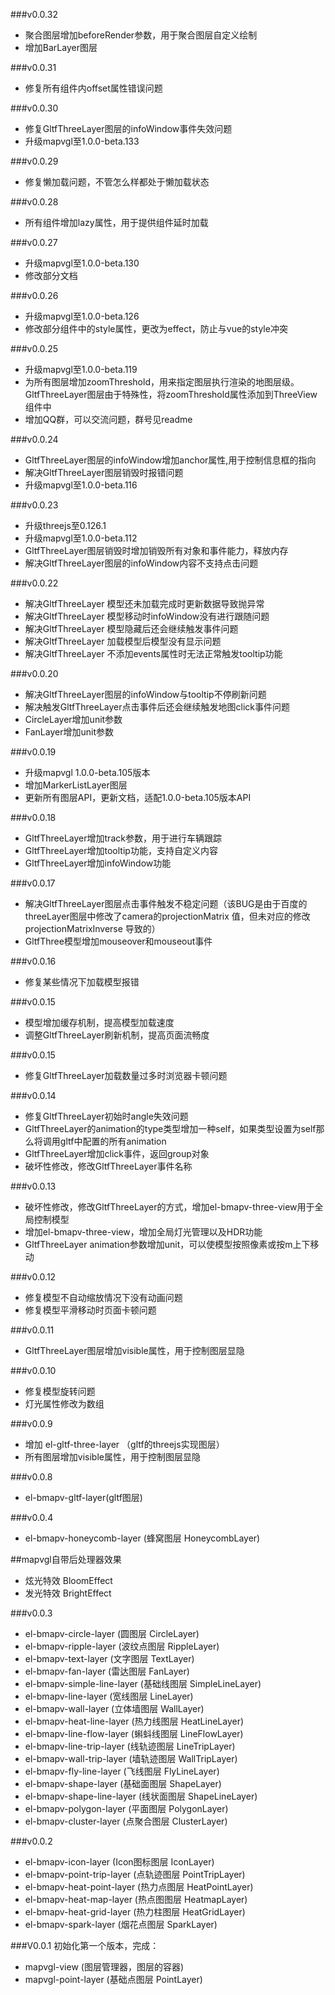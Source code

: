 ###v0.0.32
* 聚合图层增加beforeRender参数，用于聚合图层自定义绘制
* 增加BarLayer图层

###v0.0.31
* 修复所有组件内offset属性错误问题

###v0.0.30
* 修复GltfThreeLayer图层的infoWindow事件失效问题
* 升级mapvgl至1.0.0-beta.133

###v0.0.29
* 修复懒加载问题，不管怎么样都处于懒加载状态

###v0.0.28
* 所有组件增加lazy属性，用于提供组件延时加载

###v0.0.27
* 升级mapvgl至1.0.0-beta.130
* 修改部分文档

###v0.0.26
  * 升级mapvgl至1.0.0-beta.126
  * 修改部分组件中的style属性，更改为effect，防止与vue的style冲突

###v0.0.25
  * 升级mapvgl至1.0.0-beta.119
  * 为所有图层增加zoomThreshold，用来指定图层执行渲染的地图层级。GltfThreeLayer图层由于特殊性，将zoomThreshold属性添加到ThreeView组件中
  * 增加QQ群，可以交流问题，群号见readme

###v0.0.24
  * GltfThreeLayer图层的infoWindow增加anchor属性,用于控制信息框的指向
  *  解决GltfThreeLayer图层销毁时报错问题
  * 升级mapvgl至1.0.0-beta.116

###v0.0.23
  * 升级threejs至0.126.1
  * 升级mapvgl至1.0.0-beta.112
  * GltfThreeLayer图层销毁时增加销毁所有对象和事件能力，释放内存
  * 解决GltfThreeLayer图层的infoWindow内容不支持点击问题

###v0.0.22
  * 解决GltfThreeLayer 模型还未加载完成时更新数据导致抛异常
  * 解决GltfThreeLayer 模型移动时infoWindow没有进行跟随问题
  * 解决GltfThreeLayer 模型隐藏后还会继续触发事件问题
  * 解决GltfThreeLayer 加载模型后模型没有显示问题
  * 解决GltfThreeLayer 不添加events属性时无法正常触发tooltip功能

###v0.0.20
  * 解决GltfThreeLayer图层的infoWindow与tooltip不停刷新问题
  * 解决触发GltfThreeLayer点击事件后还会继续触发地图click事件问题
  * CircleLayer增加unit参数
  * FanLayer增加unit参数

###v0.0.19
  * 升级mapvgl 1.0.0-beta.105版本
  * 增加MarkerListLayer图层
  * 更新所有图层API，更新文档，适配1.0.0-beta.105版本API

###v0.0.18
  * GltfThreeLayer增加track参数，用于进行车辆跟踪
  * GltfThreeLayer增加tooltip功能，支持自定义内容
  * GltfThreeLayer增加infoWindow功能

###v0.0.17
  * 解决GltfThreeLayer图层点击事件触发不稳定问题（该BUG是由于百度的threeLayer图层中修改了camera的projectionMatrix 值，但未对应的修改projectionMatrixInverse 导致的）
  * GltfThree模型增加mouseover和mouseout事件

###v0.0.16
  * 修复某些情况下加载模型报错

###v0.0.15
  * 模型增加缓存机制，提高模型加载速度
  * 调整GltfThreeLayer刷新机制，提高页面流畅度

###v0.0.15
  * 修复GltfThreeLayer加载数量过多时浏览器卡顿问题

###v0.0.14
  * 修复GltfThreeLayer初始时angle失效问题
  * GltfThreeLayer的animation的type类型增加一种self，如果类型设置为self那么将调用gltf中配置的所有animation
  * GltfThreeLayer增加click事件，返回group对象
  * 破坏性修改，修改GltfThreeLayer事件名称

###v0.0.13
  * 破坏性修改，修改GltfThreeLayer的方式，增加el-bmapv-three-view用于全局控制模型
  * 增加el-bmapv-three-view，增加全局灯光管理以及HDR功能
  * GltfThreeLayer animation参数增加unit，可以使模型按照像素或按m上下移动

###v0.0.12
  * 修复模型不自动缩放情况下没有动画问题
  * 修复模型平滑移动时页面卡顿问题

###v0.0.11
  * GltfThreeLayer图层增加visible属性，用于控制图层显隐

###v0.0.10
  * 修复模型旋转问题
  * 灯光属性修改为数组

###v0.0.9
  * 增加 el-gltf-three-layer （gltf的threejs实现图层）
  * 所有图层增加visible属性，用于控制图层显隐

###v0.0.8
  * el-bmapv-gltf-layer(gltf图层)

###v0.0.4
  * el-bmapv-honeycomb-layer (蜂窝图层 HoneycombLayer)
  
  ##mapvgl自带后处理器效果
  * 炫光特效 BloomEffect
  * 发光特效 BrightEffect

###v0.0.3
  * el-bmapv-circle-layer (圆图层 CircleLayer)
  * el-bmapv-ripple-layer (波纹点图层 RippleLayer)
  * el-bmapv-text-layer (文字图层 TextLayer)
  * el-bmapv-fan-layer (雷达图层 FanLayer)
  * el-bmapv-simple-line-layer (基础线图层 SimpleLineLayer)
  * el-bmapv-line-layer (宽线图层 LineLayer)
  * el-bmapv-wall-layer (立体墙图层 WallLayer)
  * el-bmapv-heat-line-layer (热力线图层 HeatLineLayer)
  * el-bmapv-line-flow-layer (蝌蚪线图层 LineFlowLayer)
  * el-bmapv-line-trip-layer (线轨迹图层 LineTripLayer)
  * el-bmapv-wall-trip-layer (墙轨迹图层 WallTripLayer)
  * el-bmapv-fly-line-layer (飞线图层 FlyLineLayer)
  * el-bmapv-shape-layer (基础面图层 ShapeLayer)
  * el-bmapv-shape-line-layer (线状面图层 ShapeLineLayer)
  * el-bmapv-polygon-layer (平面图层 PolygonLayer)
  * el-bmapv-cluster-layer (点聚合图层 ClusterLayer)

###v0.0.2
  * el-bmapv-icon-layer (Icon图标图层 IconLayer)
  * el-bmapv-point-trip-layer (点轨迹图层 PointTripLayer)
  * el-bmapv-heat-point-layer (热力点图层 HeatPointLayer)
  * el-bmapv-heat-map-layer (热点图图层 HeatmapLayer)
  * el-bmapv-heat-grid-layer (热力柱图层 HeatGridLayer)
  * el-bmapv-spark-layer (烟花点图层 SparkLayer)


###V0.0.1
  初始化第一个版本，完成：
  * mapvgl-view (图层管理器，图层的容器)
  * mapvgl-point-layer (基础点图层 PointLayer)

